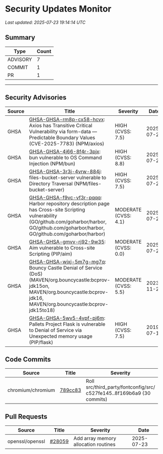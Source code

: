 # Security Updates Monitor

*Last updated: 2025-07-23 19:14:14 UTC*

## Summary
| Type | Count |
|------|-------|
| ADVISORY | 7 |
| COMMIT | 1 |
| PR | 1 |

---

## Security Advisories

| Source | Title | Severity | Date |
|--------|-------|----------|------|
| GHSA | [GHSA-GHSA-rm8p-cx58-hcvx](https://github.com/advisories/GHSA-rm8p-cx58-hcvx): Axios has Transitive Critical Vulnerability via form-data — Predictable Boundary Values (CVE-2025-7783) (NPM/axios) | HIGH (CVSS: 7.5) | 2025-07-23 |
| GHSA | [GHSA-GHSA-4j66-8f4r-3pjx](https://github.com/advisories/GHSA-4j66-8f4r-3pjx): bun vulnerable to OS Command Injection (NPM/bun) | HIGH (CVSS: 8.8) | 2025-07-23 |
| GHSA | [GHSA-GHSA-3r3j-4vrw-884j](https://github.com/advisories/GHSA-3r3j-4vrw-884j): files-bucket-server vulnerable to Directory Traversal (NPM/files-bucket-server) | HIGH (CVSS: 7.5) | 2025-07-23 |
| GHSA | [GHSA-GHSA-f9vc-vf3r-pqqq](https://github.com/advisories/GHSA-f9vc-vf3r-pqqq): Harbor repository description page has Cross-site Scripting vulnerability (GO/github.com/goharbor/harbor, GO/github.com/goharbor/harbor, GO/github.com/goharbor/harbor) | MODERATE (CVSS: 4.1) | 2025-07-23 |
| GHSA | [GHSA-GHSA-gmvv-rj92-9w35](https://github.com/advisories/GHSA-gmvv-rj92-9w35): Aim vulnerable to Cross-site Scripting (PIP/aim) | MODERATE (CVSS: 0.0) | 2025-07-22 |
| GHSA | [GHSA-GHSA-wjxj-5m7g-mg7q](https://github.com/advisories/GHSA-wjxj-5m7g-mg7q): Bouncy Castle Denial of Service (DoS) (MAVEN/org.bouncycastle:bcprov-jdk15on, MAVEN/org.bouncycastle:bcprov-jdk16, MAVEN/org.bouncycastle:bcprov-jdk15to18) | MODERATE (CVSS: 5.5) | 2023-11-23 |
| GHSA | [GHSA-GHSA-5wv5-4vpf-pj6m](https://github.com/advisories/GHSA-5wv5-4vpf-pj6m): Pallets Project Flask is vulnerable to Denial of Service via Unexpected memory usage (PIP/flask) | HIGH (CVSS: 7.5) | 2019-07-19 |

## Code Commits

| Source | Title | Severity | Date |
|--------|-------|----------|------|
| chromium/chromium | [789cc83](https://github.com/chromium/chromium/commit/789cc83784b69819fe6f49d46f64c32e2445f965) | Roll src/third_party/fontconfig/src/ c527fe145..8f169b6a9 (30 commits) | 2025-07-23 |

## Pull Requests

| Source | Title | Severity | Date |
|--------|-------|----------|------|
| openssl/openssl | [#28059](https://github.com/openssl/openssl/pull/28059) | Add array memory allocation routines | 2025-07-23 |

